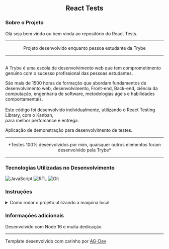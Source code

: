 <h2 align=center> React Tests </h2>

### Sobre o Projeto
<p>Olá seja bem vindo ou bem vinda ao repositório do React Tests.</r>  

---

<p align=center>Projeto desenvolvido enquanto pessoa estudante da Trybe</p>

---

<br/>
A Trybe é uma escola de desenvolvimento web que tem 
comprometimento genuíno com o sucesso profissional das pessoas 
estudantes.  

São mais de 1500 horas de formação que abordam fundamentos de 
desenvolvimento web, desenvolvimento, Front-end, Back-end, ciência da 
computação, engenharia de software, metodologias ágeis e habilidades 
comportamentais.
<br/>
<br/>
Este código foi desenvolvido individualmente, utilizando o React Testing Library, com o Kanban,  
para melhor perfomance e entrega.

Aplicação de demonstração para desenvolvimento de testes.

---

<p align=center>*Testes 100% desenvolvidos por mim, quaisquer outros elementos foram desenvolvido pela Trybe*</p>

---

### Tecnologias Utilizadas no Desenvolvimento
![JavaScript](https://img.shields.io/badge/javascript-%23323330.svg?style=for-the-badge&logo=javascript&logoColor=%23F7DF1E) ![RTL](https://img.shields.io/badge/testing%20library-323330?style=for-the-badge&logo=testing-library&logoColor=red) ![Git](https://img.shields.io/badge/GIT-E44C30?style=for-the-badge&logo=git&logoColor=white) 

### Instruções
<details>
<summary> Como rodar o projeto utilizando a maquina local </summary>
<br/>

>Primeiro faça o clone deste repositório em sua maquina.
```
git clone git@github.com:Adson-Gomes-Oliveira/Saving-Money.git
```
>Após o clone ser concluído com sucesso, entre no diretório e utilize o comando `npm test`.

>Assim todos os testes serão executados com respectivamente seus resultados.

</details>  


### Informações adicionais
Desenvolvido com Node 16 e muita dedicação.

---

Template desenvolvido com carinho por [AG-Dev](https://www.linkedin.com/in/adson-gomes-oliveira/)
